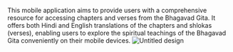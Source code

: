 This mobile application aims to provide users with a comprehensive resource for accessing chapters and verses from the Bhagavad Gita. It offers both Hindi and English translations of the chapters and shlokas (verses), enabling users to explore the spiritual teachings of the Bhagavad Gita conveniently on their mobile devices.
![Untitled design](https://github.com/harshitchauhan0/Bhagavad-Gita-App/assets/113535743/5646514a-0ad2-4f41-9fab-3cf138c2125e)
